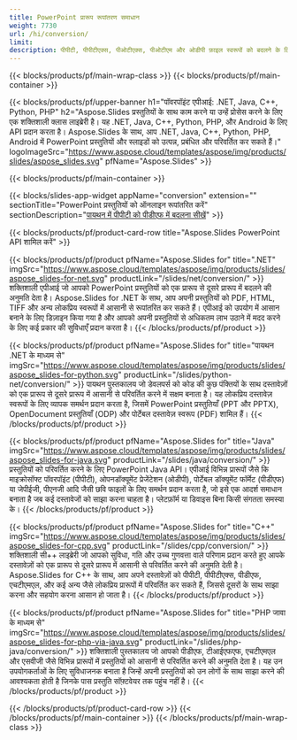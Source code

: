 ```yaml
---
title: PowerPoint प्रारूप रूपांतरण समाधान
weight: 7730
url: /hi/conversion/
limit: 
description: पीपीटी, पीपीटीएक्स, पीओटीएक्स, पीओटीएम और ओडीपी फ़ाइल स्वरूपों को बदलने के लिए एपीआई और मुफ्त ऐप्स
---
```


{{< blocks/products/pf/main-wrap-class >}}
{{< blocks/products/pf/main-container >}}

{{< blocks/products/pf/upper-banner h1="पॉवरपॉइंट एपीआई: .NET, Java, C++, Python, PHP" h2="Aspose.Slides प्रस्तुतियों के साथ काम करने या उन्हें प्रोसेस करने के लिए एक शक्तिशाली क्लास लाइब्रेरी है। यह .NET, Java, C++, Python, PHP, और Android के लिए API प्रदान करता है। Aspose.Slides के साथ, आप .NET, Java, C++, Python, PHP, Android में PowerPoint प्रस्तुतियों और स्लाइडों को उत्पन्न, प्रबंधित और परिवर्तित कर सकते हैं।" logoImageSrc="https://www.aspose.cloud/templates/aspose/img/products/slides/aspose_slides.svg" pfName="Aspose.Slides" >}}


{{< blocks/products/pf/main-container >}}

{{< blocks/slides-app-widget 
    appName="conversion"
    extension=""
    sectionTitle="PowerPoint प्रस्तुतियों को ऑनलाइन रूपांतरित करें" 
    sectionDescription="[पायथन में पीपीटी को पीडीएफ में बदलना सीखें](https://products.aspose.com/slides/hi/python-net/conversion/ppt-to-pdf/)" >}}

{{< blocks/products/pf/product-card-row title="Aspose.Slides PowerPoint API शामिल करें" >}}

{{< blocks/products/pf/product pfName="Aspose.Slides for" title=".NET" imgSrc="https://www.aspose.cloud/templates/aspose/img/products/slides/aspose_slides-for-net.svg" productLink="/slides/net/conversion/" >}}
शक्तिशाली एपीआई जो आपको PowerPoint प्रस्तुतियों को एक प्रारूप से दूसरे प्रारूप में बदलने की अनुमति देता है। Aspose.Slides for .NET के साथ, आप अपनी प्रस्तुतियों को PDF, HTML, TIFF और अन्य लोकप्रिय स्वरूपों में आसानी से रूपांतरित कर सकते हैं। एपीआई को उपयोग में आसान बनाने के लिए डिज़ाइन किया गया है और आपको अपनी प्रस्तुतियों से अधिकतम लाभ उठाने में मदद करने के लिए कई प्रकार की सुविधाएँ प्रदान करता है।
{{< /blocks/products/pf/product >}}

{{< blocks/products/pf/product pfName="Aspose.Slides for" title="पायथन .NET के माध्यम से" imgSrc="https://www.aspose.cloud/templates/aspose/img/products/slides/aspose_slides-for-python.svg" productLink="/slides/python-net/conversion/" >}}
पायथन पुस्तकालय जो डेवलपर्स को कोड की कुछ पंक्तियों के साथ दस्तावेज़ों को एक प्रारूप से दूसरे प्रारूप में आसानी से परिवर्तित करने में सक्षम बनाता है। यह लोकप्रिय दस्तावेज़ स्वरूपों के लिए व्यापक समर्थन प्रदान करता है, जिसमें PowerPoint प्रस्तुतियाँ (PPT और PPTX), OpenDocument प्रस्तुतियाँ (ODP) और पोर्टेबल दस्तावेज़ स्वरूप (PDF) शामिल हैं।
{{< /blocks/products/pf/product >}}

{{< blocks/products/pf/product pfName="Aspose.Slides for" title="Java" imgSrc="https://www.aspose.cloud/templates/aspose/img/products/slides/aspose_slides-for-java.svg" productLink="/slides/java/conversion/" >}}
प्रस्तुतियों को परिवर्तित करने के लिए PowerPoint Java API। एपीआई विभिन्न प्रारूपों जैसे कि माइक्रोसॉफ्ट पॉवरपॉइंट (पीपीटी), ओपनडॉक्यूमेंट प्रेजेंटेशन (ओडीपी), पोर्टेबल डॉक्यूमेंट फॉर्मेट (पीडीएफ) या जेपीईजी, पीएनजी आदि जैसी छवि फाइलों के लिए समर्थन प्रदान करता है, जो इसे एक आदर्श समाधान बनाता है जब कई दस्तावेजों को साझा करना चाहता है। प्लेटफ़ॉर्म या डिवाइस बिना किसी संगतता समस्या के।
{{< /blocks/products/pf/product >}}

{{< blocks/products/pf/product pfName="Aspose.Slides for" title="C++" imgSrc="https://www.aspose.cloud/templates/aspose/img/products/slides/aspose_slides-for-cpp.svg" productLink="/slides/cpp/conversion/" >}}
शक्तिशाली सी++ लाइब्रेरी जो आपको सुविधा, गति और उच्च गुणवत्ता वाले परिणाम प्रदान करते हुए आपके दस्तावेज़ों को एक प्रारूप से दूसरे प्रारूप में आसानी से परिवर्तित करने की अनुमति देती है। Aspose.Slides for C++ के साथ, आप अपने दस्तावेज़ों को पीपीटी, पीपीटीएक्स, पीडीएफ, एचटीएमएल, और कई अन्य जैसे लोकप्रिय प्रारूपों में परिवर्तित कर सकते हैं, जिससे दूसरों के साथ साझा करना और सहयोग करना आसान हो जाता है।
{{< /blocks/products/pf/product >}}

{{< blocks/products/pf/product pfName="Aspose.Slides for" title="PHP जावा के माध्यम से" imgSrc="https://www.aspose.cloud/templates/aspose/img/products/slides/aspose_slides-for-php-via-java.svg" productLink="/slides/php-java/conversion/" >}}
शक्तिशाली पुस्तकालय जो आपको पीडीएफ, टीआईएफएफ, एचटीएमएल और एसवीजी जैसे विभिन्न प्रारूपों में प्रस्तुतियों को आसानी से परिवर्तित करने की अनुमति देता है। यह उन उपयोगकर्ताओं के लिए सुविधाजनक बनाता है जिन्हें अपनी प्रस्तुतियों को उन लोगों के साथ साझा करने की आवश्यकता होती है जिनके पास प्रस्तुति सॉफ़्टवेयर तक पहुंच नहीं है।
{{< /blocks/products/pf/product >}}

{{< /blocks/products/pf/product-card-row >}}
{{< /blocks/products/pf/main-container >}}
{{< /blocks/products/pf/main-wrap-class >}}
